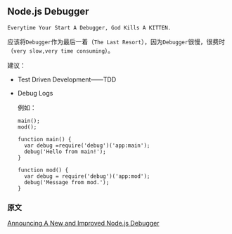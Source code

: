 Node.js Debugger---```Everytime Your Start A Debugger, God Kills A KITTEN.```应该将`Debugger`作为最后一着（`The Last Resort`），因为`Debugger`很慢，很费时（`very slow,very time consuming`）。建议：* Test Driven Development——TDD* Debug Logs  例如：  ```  main();  mod();  function main() {    var debug =require('debug')('app:main');    debug('Hello from main!');  }  function mod() {    var debug = require('debug')('app:mod');    debug('Message from mod.');  }  ```### 原文[Announcing A New and Improved Node.js Debugger](http://strongloop.com/strongblog/announcing-a-new-and-improved-node-js-debugger/)
